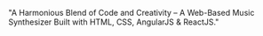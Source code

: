"A Harmonious Blend of Code and Creativity – A Web-Based Music Synthesizer Built with HTML, CSS, AngularJS & ReactJS."
